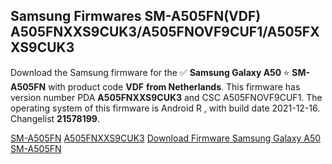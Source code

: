 <h2>Samsung Firmwares SM-A505FN(VDF) A505FNXXS9CUK3/A505FNOVF9CUF1/A505FXXS9CUK3</h2>
Download the Samsung firmware for the ✅ <strong>Samsung Galaxy A50 </strong> ⭐ <strong>SM-A505FN</strong> with product code <strong>VDF</strong> <strong> from Netherlands</strong>. This firmware has version number PDA <strong>A505FNXXS9CUK3</strong> and CSC A505FNOVF9CUF1. The operating system of this firmware is Android R , with build date 2021-12-16. Changelist <strong>21578199</strong>.


[SM-A505FN](https://samfirm.shop/samsung/model/SM-A505FN)
[A505FNXXS9CUK3](https://samfirm.shop/samsung/pda/A505FNXXS9CUK3)
[Download Firmware Samsung Galaxy A50 SM-A505FN](https://samfirm.shop/samsung/firmware/482947)
